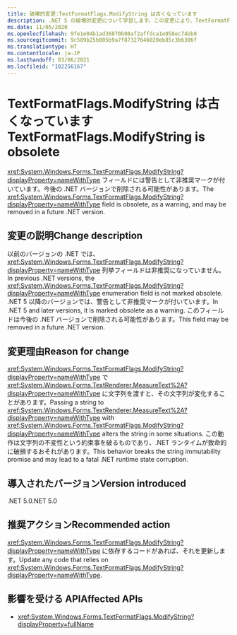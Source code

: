 ```yaml
---
title: 破壊的変更:TextFormatFlags.ModifyString は古くなっています
description: .NET 5 の破壊的変更について学習します。この変更により、TextFormatFlags.ModifyString は警告として古いものとなります。
ms.date: 11/05/2020
ms.openlocfilehash: 9fe1e04b1ad36070b08af2affdca1e058ec74bb8
ms.sourcegitcommit: 9c589b25b005b9a7f87327646020eb85c3b6306f
ms.translationtype: HT
ms.contentlocale: ja-JP
ms.lasthandoff: 03/06/2021
ms.locfileid: "102256167"
---
```

# <a name="textformatflagsmodifystring-is-obsolete"></a><span data-ttu-id="1f4e0-103">TextFormatFlags.ModifyString は古くなっています</span><span class="sxs-lookup"><span data-stu-id="1f4e0-103">TextFormatFlags.ModifyString is obsolete</span></span>

<span data-ttu-id="1f4e0-104"><xref:System.Windows.Forms.TextFormatFlags.ModifyString?displayProperty=nameWithType> フィールドには警告として非推奨マークが付いています。今後の .NET バージョンで削除される可能性があります。</span><span class="sxs-lookup"><span data-stu-id="1f4e0-104">The <xref:System.Windows.Forms.TextFormatFlags.ModifyString?displayProperty=nameWithType> field is obsolete, as a warning, and may be removed in a future .NET version.</span></span>

## <a name="change-description"></a><span data-ttu-id="1f4e0-105">変更の説明</span><span class="sxs-lookup"><span data-stu-id="1f4e0-105">Change description</span></span>

<span data-ttu-id="1f4e0-106">以前のバージョンの .NET では、<xref:System.Windows.Forms.TextFormatFlags.ModifyString?displayProperty=nameWithType> 列挙フィールドは非推奨になっていません。</span><span class="sxs-lookup"><span data-stu-id="1f4e0-106">In previous .NET versions, the <xref:System.Windows.Forms.TextFormatFlags.ModifyString?displayProperty=nameWithType> enumeration field is not marked obsolete.</span></span> <span data-ttu-id="1f4e0-107">.NET 5 以降のバージョンでは、警告として非推奨マークが付いています。</span><span class="sxs-lookup"><span data-stu-id="1f4e0-107">In .NET 5 and later versions, it is marked obsolete as a warning.</span></span> <span data-ttu-id="1f4e0-108">このフィールドは今後の .NET バージョンで削除される可能性があります。</span><span class="sxs-lookup"><span data-stu-id="1f4e0-108">This field may be removed in a future .NET version.</span></span>

## <a name="reason-for-change"></a><span data-ttu-id="1f4e0-109">変更理由</span><span class="sxs-lookup"><span data-stu-id="1f4e0-109">Reason for change</span></span>

<span data-ttu-id="1f4e0-110"><xref:System.Windows.Forms.TextFormatFlags.ModifyString?displayProperty=nameWithType> で <xref:System.Windows.Forms.TextRenderer.MeasureText%2A?displayProperty=nameWithType> に文字列を渡すと、その文字列が変化することがあります。</span><span class="sxs-lookup"><span data-stu-id="1f4e0-110">Passing a string to <xref:System.Windows.Forms.TextRenderer.MeasureText%2A?displayProperty=nameWithType> with <xref:System.Windows.Forms.TextFormatFlags.ModifyString?displayProperty=nameWithType> alters the string in some situations.</span></span> <span data-ttu-id="1f4e0-111">この動作は文字列の不変性という約束事を破るものであり、.NET ランタイムが致命的に破損するおそれがあります。</span><span class="sxs-lookup"><span data-stu-id="1f4e0-111">This behavior breaks the string immutability promise and may lead to a fatal .NET runtime state corruption.</span></span>

## <a name="version-introduced"></a><span data-ttu-id="1f4e0-112">導入されたバージョン</span><span class="sxs-lookup"><span data-stu-id="1f4e0-112">Version introduced</span></span>

<span data-ttu-id="1f4e0-113">.NET 5.0</span><span class="sxs-lookup"><span data-stu-id="1f4e0-113">.NET 5.0</span></span>

## <a name="recommended-action"></a><span data-ttu-id="1f4e0-114">推奨アクション</span><span class="sxs-lookup"><span data-stu-id="1f4e0-114">Recommended action</span></span>

<span data-ttu-id="1f4e0-115"><xref:System.Windows.Forms.TextFormatFlags.ModifyString?displayProperty=nameWithType> に依存するコードがあれば、それを更新します。</span><span class="sxs-lookup"><span data-stu-id="1f4e0-115">Update any code that relies on <xref:System.Windows.Forms.TextFormatFlags.ModifyString?displayProperty=nameWithType>.</span></span>

## <a name="affected-apis"></a><span data-ttu-id="1f4e0-116">影響を受ける API</span><span class="sxs-lookup"><span data-stu-id="1f4e0-116">Affected APIs</span></span>

- <xref:System.Windows.Forms.TextFormatFlags.ModifyString?displayProperty=fullName>

<!--

### Affected APIs

- `F:System.Windows.Forms.TextFormatFlags.ModifyString`

### Category

Windows Forms

-->
